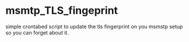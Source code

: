 # msmtp_TLS_fingeprint
simple crontabed script to update the tls fingerprint on you msmstp setup so you can forget about it.
